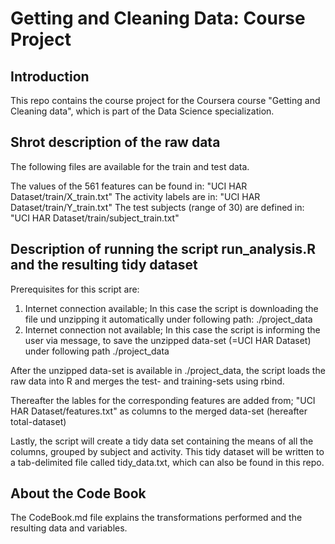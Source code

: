 Getting and Cleaning Data: Course Project
=========================================

Introduction
------------
This repo contains the course project for the Coursera course "Getting and Cleaning data", which is part of the 
Data Science specialization.

Shrot description of the raw data
---------------------------------
The following files are available for the train and test data.

The values of the 561 features can be found in: "UCI HAR Dataset/train/X_train.txt" 
The activity labels are in: "UCI HAR Dataset/train/Y_train.txt"
The test subjects (range of 30) are defined in: "UCI HAR Dataset/train/subject_train.txt"

Description of running the script run_analysis.R and the resulting tidy dataset
-------------------------------------------------------------------------------
Prerequisites for this script are:

1. Internet connection available; In this case the script is downloading the file und unzipping it automatically under following path:
./project_data
2. Internet connection not available; In this case the script is informing the user via message, to save the unzipped data-set
(=UCI HAR Dataset) under following path ./project_data

After the unzipped data-set is available in ./project_data, the script loads the raw data into R and merges the 
test- and training-sets using rbind.

Thereafter the lables for the corresponding features are added from; "UCI HAR Dataset/features.txt" as columns to the merged
data-set (hereafter total-dataset)

Lastly, the script will create a tidy data set containing the means of all the columns, grouped by subject and activity.
This tidy dataset will be written to a tab-delimited file called tidy_data.txt, which can also be found in this repo.

About the Code Book
-------------------
The CodeBook.md file explains the transformations performed and the resulting data and variables.
